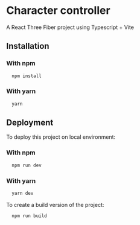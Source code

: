 
# Character controller

A React Three Fiber project using Typescript + Vite

## Installation
### With npm
```bash
  npm install
```
### With yarn
```bash
  yarn
```
    
## Deployment

To deploy this project on local environment:

### With npm
```bash
  npm run dev
```
### With yarn
```bash
  yarn dev
```

To create a build version of the project:

```bash
  npm run build
```
